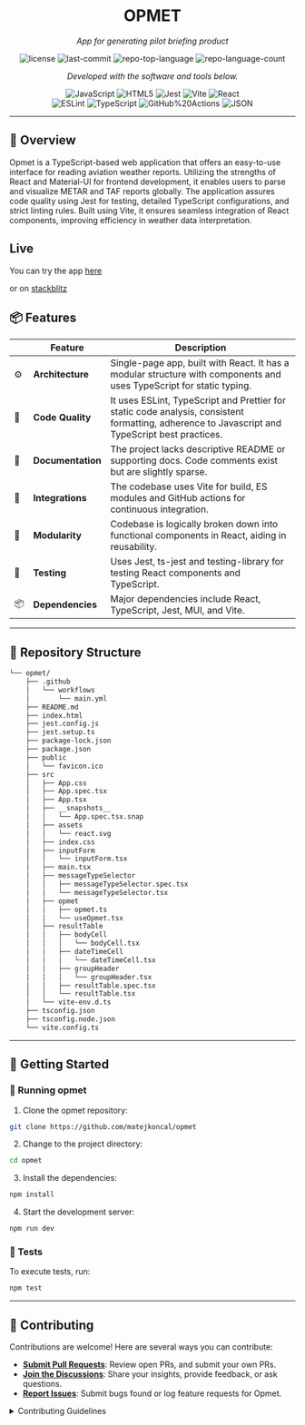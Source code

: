 <p align="center">
    <h1 align="center">OPMET</h1>
</p>
<p align="center">
    <em>App for generating pilot briefing product</em>
</p>
<p align="center">
	<img src="https://img.shields.io/github/license/matejkoncal/opmet?style=flat&color=0080ff" alt="license">
	<img src="https://img.shields.io/github/last-commit/matejkoncal/opmet?style=flat&logo=git&logoColor=white&color=0080ff" alt="last-commit">
	<img src="https://img.shields.io/github/languages/top/matejkoncal/opmet?style=flat&color=0080ff" alt="repo-top-language">
	<img src="https://img.shields.io/github/languages/count/matejkoncal/opmet?style=flat&color=0080ff" alt="repo-language-count">
<p>
<p align="center">
		<em>Developed with the software and tools below.</em>
</p>
<p align="center">
	<img src="https://img.shields.io/badge/JavaScript-F7DF1E.svg?style=flat&logo=JavaScript&logoColor=black" alt="JavaScript">
	<img src="https://img.shields.io/badge/HTML5-E34F26.svg?style=flat&logo=HTML5&logoColor=white" alt="HTML5">
	<img src="https://img.shields.io/badge/Jest-C21325.svg?style=flat&logo=Jest&logoColor=white" alt="Jest">
	<img src="https://img.shields.io/badge/Vite-646CFF.svg?style=flat&logo=Vite&logoColor=white" alt="Vite">
	<img src="https://img.shields.io/badge/React-61DAFB.svg?style=flat&logo=React&logoColor=black" alt="React">
	<br>
	<img src="https://img.shields.io/badge/ESLint-4B32C3.svg?style=flat&logo=ESLint&logoColor=white" alt="ESLint">
	<img src="https://img.shields.io/badge/TypeScript-3178C6.svg?style=flat&logo=TypeScript&logoColor=white" alt="TypeScript">
	<img src="https://img.shields.io/badge/GitHub%20Actions-2088FF.svg?style=flat&logo=GitHub-Actions&logoColor=white" alt="GitHub%20Actions">
	<img src="https://img.shields.io/badge/JSON-000000.svg?style=flat&logo=JSON&logoColor=white" alt="JSON">
</p>
<hr>

## 📍 Overview

Opmet is a TypeScript-based web application that offers an easy-to-use interface for reading aviation weather reports. Utilizing the strengths of React and Material-UI for frontend development, it enables users to parse and visualize METAR and TAF reports globally. The application assures code quality using Jest for testing, detailed TypeScript configurations, and strict linting rules. Built using Vite, it ensures seamless integration of React components, improving efficiency in weather data interpretation.

## Live

You can try the app [here](https://opmet.koncal.sk/)

or on [stackblitz](https://stackblitz.com/github/matejkoncal/opmet)

## 📦 Features

|     | Feature           | Description                                                                                                                                     |
| --- | ----------------- | ----------------------------------------------------------------------------------------------------------------------------------------------- |
| ⚙️  | **Architecture**  | Single-page app, built with React. It has a modular structure with components and uses TypeScript for static typing.                            |
| 🔩  | **Code Quality**  | It uses ESLint, TypeScript and Prettier for static code analysis, consistent formatting, adherence to Javascript and TypeScript best practices. |
| 📄  | **Documentation** | The project lacks descriptive README or supporting docs. Code comments exist but are slightly sparse.                                           |
| 🔌  | **Integrations**  | The codebase uses Vite for build, ES modules and GitHub actions for continuous integration.                                                     |
| 🧩  | **Modularity**    | Codebase is logically broken down into functional components in React, aiding in reusability.                                                   |
| 🧪  | **Testing**       | Uses Jest, ts-jest and testing-library for testing React components and TypeScript.                                                             |
| 📦  | **Dependencies**  | Major dependencies include React, TypeScript, Jest, MUI, and Vite.                                                                              |

---

## 📂 Repository Structure

```sh
└── opmet/
    ├── .github
    │   └── workflows
    │       └── main.yml
    ├── README.md
    ├── index.html
    ├── jest.config.js
    ├── jest.setup.ts
    ├── package-lock.json
    ├── package.json
    ├── public
    │   └── favicon.ico
    ├── src
    │   ├── App.css
    │   ├── App.spec.tsx
    │   ├── App.tsx
    │   ├── __snapshots__
    │   │   └── App.spec.tsx.snap
    │   ├── assets
    │   │   └── react.svg
    │   ├── index.css
    │   ├── inputForm
    │   │   └── inputForm.tsx
    │   ├── main.tsx
    │   ├── messageTypeSelector
    │   │   ├── messageTypeSelector.spec.tsx
    │   │   └── messageTypeSelector.tsx
    │   ├── opmet
    │   │   ├── opmet.ts
    │   │   └── useOpmet.tsx
    │   ├── resultTable
    │   │   ├── bodyCell
    │   │   │   └── bodyCell.tsx
    │   │   ├── dateTimeCell
    │   │   │   └── dateTimeCell.tsx
    │   │   ├── groupHeader
    │   │   │   └── groupHeader.tsx
    │   │   ├── resultTable.spec.tsx
    │   │   └── resultTable.tsx
    │   └── vite-env.d.ts
    ├── tsconfig.json
    ├── tsconfig.node.json
    └── vite.config.ts
```

---

## 🚀 Getting Started

### 🤖 Running opmet

1. Clone the opmet repository:

```sh
git clone https://github.com/matejkoncal/opmet
```

2. Change to the project directory:

```sh
cd opmet
```

3. Install the dependencies:

```sh
npm install
```

4. Start the development server:

```sh
npm run dev
```

### 🧪 Tests

To execute tests, run:

```sh
npm test
```

---

## 🤝 Contributing

Contributions are welcome! Here are several ways you can contribute:

- **[Submit Pull Requests](https://github.com/matejkoncal/opmet/blob/main/CONTRIBUTING.md)**: Review open PRs, and submit your own PRs.
- **[Join the Discussions](https://github.com/matejkoncal/opmet/discussions)**: Share your insights, provide feedback, or ask questions.
- **[Report Issues](https://github.com/matejkoncal/opmet/issues)**: Submit bugs found or log feature requests for Opmet.

<details closed>
    <summary>Contributing Guidelines</summary>

1. **Fork the Repository**: Start by forking the project repository to your GitHub account.
2. **Clone Locally**: Clone the forked repository to your local machine using a Git client.
   ```sh
   git clone https://github.com/matejkoncal/opmet
   ```
3. **Create a New Branch**: Always work on a new branch, giving it a descriptive name.
   ```sh
   git checkout -b new-feature-x
   ```
4. **Make Your Changes**: Develop and test your changes locally.
5. **Commit Your Changes**: Commit with a clear message describing your updates.
   ```sh
   git commit -m 'Implemented new feature x.'
   ```
6. **Push to GitHub**: Push the changes to your forked repository.
   ```sh
   git push origin new-feature-x
   ```
7. **Submit a Pull Request**: Create a PR against the original project repository. Clearly describe the changes and their motivations.

Once your PR is reviewed and approved, it will be merged into the main branch.

</details>
